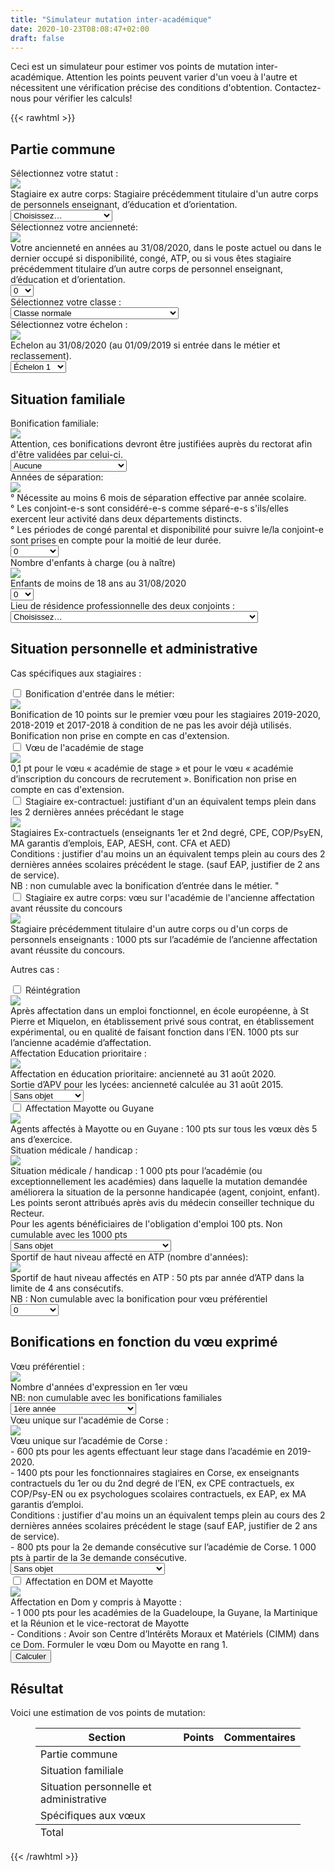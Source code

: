 ```yaml
---
title: "Simulateur mutation inter-académique"
date: 2020-10-23T08:08:47+02:00
draft: false
---
```


Ceci est un simulateur pour estimer vos points de mutation inter-académique. Attention les points peuvent varier d'un voeu à l'autre et nécessitent une vérification précise des conditions d'obtention. Contactez-nous pour vérifier les calculs!

{{< rawhtml >}}


<script type="text/javascript" src="js/mutationinter.js"></script>
<link rel="stylesheet" type="text/css" href="css/simulateur.css">

<h2>Partie commune</h2>
<div class="blocSelection">
   <label for="statut">Sélectionnez votre statut&nbsp;: 
       <div class="tooltip"><img src="infobulle.png" class="tooltipicon"><div class="tooltiptext">
       Stagiaire ex autre corps: Stagiaire précédemment titulaire d'un autre corps de personnels enseignant, d’éducation et d’orientation. 
       </div></div>
   </label>
   <div class="menuSelection">
      <select id="statut" onchange="showFormItemWhen('menu_anciennete_poste','statut',['titulaire','stagiaire_ex_autre_corps']);
                                    showFormItemWhen('menus_stagiaires','statut',['stagiaire','stagiaire_ex_contractuel','stagiaire_ex_autre_corps']);
                                    showFormItemWhen('menu_contractuel_actif_avant_stage','statut',['stagiaire_ex_contractuel']);
                                    showFormItemWhen('menu_academie_ex_corps','statut',['stagiaire_ex_autre_corps']);">
         <option value="rien" selected>Choisissez…</option>
         <option value="titulaire">Titulaire</option>
         <option value="stagiaire">Stagiaire</option>
         <option value="stagiaire_ex_contractuel">Stagiaire ex-contractuel</option>
         <option value="stagiaire_ex_autre_corps">Stagiaire ex autre corps</option>
      </select>
   </div>
</div>

<div class="blocSelection" id="menu_anciennete_poste">
   <label for="menu_anciennete_poste">
   Sélectionnez votre ancienneté:
   <div class="tooltip"><img src="infobulle.png" class="tooltipicon"><div class="tooltiptext">
        Votre ancienneté en années au 31/08/2020, dans le poste actuel ou dans le dernier occupé si disponibilité, congé, ATP, ou si vous êtes stagiaire précédemment titulaire d’un autre corps de personnel enseignant, d’éducation et d’orientation. 
   </div></div>
   </label> 
   <div class="menuSelection">
      <select id="anciennete_poste">
         <option value="0" selected>0</option>
         <option value="1">1</option>
         <option value="2">2</option>
         <option value="3">3</option>
         <option value="4">4</option>
         <option value="5">5</option>
         <option value="6">6</option>
         <option value="7">7</option>
         <option value="8">8</option>
         <option value="9">9</option>
         <option value="10">10</option>
         <option value="11">11</option>
         <option value="12">12</option>
         <option value="13">13</option>
         <option value="14">14</option>
         <option value="15">15</option>
         <option value="16">16</option>
         <option value="17">17</option>
         <option value="18">18</option>
         <option value="19">19</option>
         <option value="20">20</option>
         <option value="21">21</option>
         <option value="22">22</option>
         <option value="23">23</option>
         <option value="24">24</option>
         <option value="25">25</option>
         <option value="26">26</option>
         <option value="27">27</option>
         <option value="28">28</option>
         <option value="29">29</option>
         <option value="30">30</option>
         <option value="31">31</option>
         <option value="32">32</option>
         <option value="33">33</option>
         <option value="34">34</option>
         <option value="35">35</option>
         <option value="36">36</option>
         <option value="37">37</option>
         <option value="38">38</option>
         <option value="39">39</option>
         <option value="40">40</option>
      </select>
   </div>
</div>

<div class="blocSelection" id="menu_classe">
   <label for="menu_classe">Sélectionnez votre classe&nbsp;:
   </label>
   <div class="menuSelection">
      <select id="classe">
         <option value="normale" selected>Classe normale</option>
         <option value="hc_certifies">Hors cl. certifié⋅e-PLP-PEPS-CPE-PsyÉN</option>
         <option value="hc_agreges">Hors cl. agrégés</option>
         <option value="exceptionnel">Classe exceptionnelle</option>
      </select>
   </div>
</div>

<div class="blocSelection" id="menu_echelon">
   <label for="menu_echelon">Sélectionnez votre échelon :
   <div class="tooltip"><img src="infobulle.png" class="tooltipicon"><div class="tooltiptext">
        Echelon au 31/08/2020 (au 01/09/2019 si entrée dans le métier et reclassement).
   </div></div>
   </label>
   <div class="menuSelection">
      <select id="echelon">
         <option value="1" selected>Échelon 1</option>
         <option value="2">Échelon 2</option>
         <option value="3">Échelon 3</option>
         <option value="4">Échelon 4</option>
         <option value="5">Échelon 5</option>
         <option value="6">Échelon 6</option>
         <option value="7">Échelon 7</option>
         <option value="8">Échelon 8</option>
         <option value="9">Échelon 9</option>
         <option value="10">Échelon 10</option>
         <option value="11">Échelon 11</option>
      </select>
   </div>
</div>


<h2>Situation familiale</h2>

<div class="blocSelection" id="menu_bonification_familiale">
   <label for="menu_bonification_familiale">Bonification familiale:
   <div class="tooltip"><img src="infobulle.png" class="tooltipicon"><div class="tooltiptext">
        Attention, ces bonifications devront être justifiées auprès du rectorat afin d'être validées par celui-ci.
   </div></div>
   </label>
   <div class="menuSelection">
      <select id="bonification_familiale" 
            onchange="showFormItemWhen('menu_enfants_a_charge','bonification_familiale',['rapprochement_conjoint','autorite_parentale_conjointe']);
                      showFormItemWhen('menu_annees_separation','bonification_familiale',['rapprochement_conjoint']);
                      showFormItemWhen('menu_residences_professionnelles','bonification_familiale',['rapprochement_conjoint']);">
         <option value="none" selected>Aucune</option>
         <option value="rapprochement_conjoint">Rapprochement de conjoint</option>
         <option value="autorite_parentale_conjointe">Autorité parentale conjointe</option>
         <option value="parent_isole">Parent isolé</option>
         <option value="mutation_simultanee">Mutation simultanée</option>
      </select>
   </div>
</div>  

<div class="blocSelection" id="menu_annees_separation">
   <label for="menu_annees_separation">Années de séparation:
   <div class="tooltip"><img src="infobulle.png" class="tooltipicon"><div class="tooltiptext">
        ° Nécessite au moins 6 mois de séparation effective par année scolaire.</br>
        ° Les conjoint-e-s sont considéré-e-s comme séparé-e-s s'ils/elles exercent leur activité dans deux départements distincts.</br>
        ° Les périodes de congé parental et disponibilité pour suivre le/la conjoint-e sont prises en compte pour la moitié de leur durée.
   </div></div>
   </label>
   <div class="menuSelection">
      <select id="annees_separation">
         <option value=0 selected>0</option>
         <option value=0.5>0.5</option>
         <option value=1>1</option>
         <option value=1.5>1.5</option>
         <option value=2>2</option>
         <option value=2.5>2.5</option>
         <option value=3>3</option>
         <option value=3.5>3.5</option>
         <option value=4>4 ou plus</option>
      </select>
   </div>
</div>

<div class="blocSelection" id="menu_enfants_a_charge">
   <label for="menu_enfants_a_charge">Nombre d'enfants à charge (ou à naître)
   <div class="tooltip"><img src="infobulle.png" class="tooltipicon"><div class="tooltiptext">
        Enfants de moins de 18 ans au 31/08/2020
   </div></div>
   </label>
   <div class="menuSelection">
      <select id="enfants_a_charge">
         <option value=0 selected>0</option>
         <option value=1>1</option>
         <option value=2>2</option>
         <option value=3>3</option>
         <option value=4>4</option>
         <option value=5>5</option>
         <option value=6>6</option>
         <option value=7>7</option>
         <option value=8>8</option>
         <option value=9>9</option>
         <option value=10>10</option>
      </select>
   </div>
</div>

<div class="blocSelection" id="menu_residences_professionnelles">
   <label for="menu_residences_professionnelles">Lieu de résidence professionnelle des deux conjoints :</label>
   <div class="menuSelection">
      <select id="residences_professionnelles">
         <option value="none" selected>Choisissez…</option>
         <option value="departements_limitrophes">académies et départements limitrophes</option>
         <option value="departements_non_limitrophes">départements non limitrophes relevant d’académies limitrophes</option>
         <option value="academies_non_limitrophes">académies non limitrophes</option>
      </select>
   </div>
</div>

<h2>Situation personnelle et administrative</h2>
<div id="menus_stagiaires">
    <p class="boldp">Cas spécifiques aux stagiaires :</p>
    <div class="blocSelection" id="menu_entree_metier">
          <input type="checkbox" id="entree_metier">
          <label for="entree_metier">Bonification d'entrée dans le métier:
          </label>
          <div class="tooltip"><img src="infobulle.png" class="tooltipicon"><div class="tooltiptext">
                Bonification de 10 points sur le premier vœu pour les stagiaires 2019-2020, 2018-2019 et 2017-2018 à condition de ne pas les avoir déjà utilisés. Bonification non prise en compte en cas d'extension.
          </div></div>
    </div>
    <div class="blocSelection" id="menu_academie_de_stage">
       <input type="checkbox" id="academie_de_stage">    
       <label for="academie_de_stage">Vœu de l'académie de stage
       </label>     
      <div class="tooltip"><img src="infobulle.png" class="tooltipicon"><div class="tooltiptext">
        0,1 pt pour le vœu « académie de stage » et pour le vœu « académie d’inscription du concours de recrutement ». Bonification non prise en compte en cas d'extension.
     </div></div>
    </div>
    <div class="blocSelection" id="menu_contractuel_actif_avant_stage">
       <input type="checkbox" id="contractuel_actif_avant_stage">
       <label for="contractuel_actif_avant_stage">Stagiaire ex-contractuel: justifiant d'un an équivalent temps plein dans les 2 dernières années précédant le stage
        </label>
        <div class="tooltip"><img src="infobulle.png" class="tooltipicon"><div class="tooltiptext">
            Stagiaires Ex-contractuels (enseignants 1er et 2nd degré, CPE, COP/PsyEN, MA garantis d’emplois, EAP, AESH, cont. CFA et AED)</br>
            Conditions : justifier d'au moins un an équivalent temps plein au cours des 2 dernières années scolaires précédent le stage. (sauf EAP, justifier de 2 ans de service). </br>
            NB : non cumulable avec la bonification d’entrée dans le métier. "
         </div></div>
    </div>
    <div class="blocSelection" id="menu_academie_ex_corps">
       <input type="checkbox" id="academie_ex_corps">    
       <label for="academie_ex_corps">Stagiaire ex autre corps: vœu sur l'académie de l'ancienne affectation avant réussite du concours</label>
       <div class="tooltip"><img src="infobulle.png" class="tooltipicon"><div class="tooltiptext">
          Stagiaire précédemment titulaire d'un autre corps ou d'un corps de personnels enseignants : 1000 pts sur l’académie de l’ancienne affectation avant réussite du concours. 
       </div></div>
    </div>
    <p class="boldp">Autres cas :</p>
</div>

<div class="blocSelection" id="menu_reintegration">
   <input type="checkbox" id="reintegration">    
   <label for="reintegration">Réintégration</label>
     <div class="tooltip"><img src="infobulle.png" class="tooltipicon"><div class="tooltiptext">
        Après affectation dans un emploi fonctionnel, en école européenne, à St Pierre et Miquelon, en établissement privé sous contrat, en établissement expérimental, ou en qualité de faisant fonction dans l’EN. 1000 pts sur l’ancienne académie d’affectation. 
     </div></div>
</div> 

<div class="blocSelection" id="menu_education_prioritaire">
   <label for="menu_education_prioritaire">Affectation Education prioritaire :
     <div class="tooltip"><img src="infobulle.png" class="tooltipicon"><div class="tooltiptext">
        Affectation en éducation prioritaire: ancienneté au 31 août 2020.</br>
        Sortie d’APV pour les lycées: ancienneté calculée au 31 août 2015. 
     </div></div>
   </label>
   <div class="menuSelection">
      <select name="" id="education_prioritaire">
        <option value="none" selected>Sans objet</option>
        <option value="rep+">REP+ 5ans et +</option>
        <option value="rep">REP 5ans et +</option>
      </select>
   </div>
</div>

<div class="blocSelection" id="menu_affection_mayotte_guyane">
   <input type="checkbox" id="affection_mayotte_guyane">    
   <label for="affection_mayotte_guyane">Affectation Mayotte ou Guyane</label>
     <div class="tooltip"><img src="infobulle.png" class="tooltipicon"><div class="tooltiptext">
        Agents affectés à Mayotte ou en Guyane : 100 pts sur tous les vœux dès 5 ans d’exercice. 
     </div></div>
</div> 

<div class="blocSelection" id="menu_situation_medicale">
   <label for="menu_situation_medicale">Situation médicale / handicap :
     <div class="tooltip"><img src="infobulle.png" class="tooltipicon"><div class="tooltiptext">
        Situation médicale / handicap : 1 000 pts pour l’académie (ou exceptionnellement les académies) dans laquelle la mutation demandée améliorera la situation de la personne handicapée (agent, conjoint, enfant). Les points seront attribués après avis du médecin conseiller technique du Recteur.</br>
        Pour les agents bénéficiaires de l'obligation d'emploi 100 pts. Non cumulable avec les 1000 pts
     </div></div>
   </label>
   <div class="menuSelection">
      <select id="situation_medicale">
         <option value="none" selected>Sans objet</option>
         <option value="amelioration_situation_handicap">Mutation pour améliorat° de situation</option>
         <option value="obligation_emploi">Agents bénéficiaires de l'oblig° d'emploi</option>
      </select>
    </div>
</div>

<div class="blocSelection" id="menu_sportif_affecte_ATP">
   <label for="menu_sportif_affecte_ATP">Sportif de haut niveau affecté en ATP (nombre d'années):
     <div class="tooltip"><img src="infobulle.png" class="tooltipicon"><div class="tooltiptext">
        Sportif de haut niveau affectés en ATP : 50 pts par année d’ATP dans la limite de 4 ans consécutifs.</br>
        NB : Non cumulable avec la bonification pour vœu préférentiel 
     </div></div>
   </label>
   <div class="menuSelection">
      <select id="sportif_affecte_ATP">
         <option value=0 selected>0</option>
         <option value=1>1</option>
         <option value=2>2</option>
         <option value=3>3</option>
         <option value=4>4 ou plus</option>
      </select>
   </div>
</div>

<h2>Bonifications en fonction du vœu exprimé</h2>

<div class="blocSelection" id="menu_voeu_preferentiel">
   <label for="menu_voeu_preferentiel">Vœu préférentiel :
     <div class="tooltip"><img src="infobulle.png" class="tooltipicon"><div class="tooltiptext">
        Nombre d'années d'expression en 1er vœu</br>
        NB: non cumulable avec les bonifications familiales
     </div></div>
   </label>
   <div class="menuSelection">
      <select id="voeu_preferentiel">
         <option value=1 selected>1ère année</option>
         <option value=2>2ème année consécutive</option>
         <option value=3>3ème année consécutive</option>
         <option value=4>4ème année consécutive</option>
         <option value=5>5ème année consécutive</option>
         <option value=6>6ème année consécutive ou +</option>
      </select>
   </div>
</div>

<div class="blocSelection" id="menu_voeu_corse">
   <label for="menu_voeu_corse">Vœu unique sur l'académie de Corse :
     <div class="tooltip"><img src="infobulle.png" class="tooltipicon"><div class="tooltiptext">
        Vœu unique sur l’académie de Corse : </br>
        - 600 pts pour les agents effectuant leur stage dans l’académie en 2019-2020. </br>
        - 1400 pts pour les fonctionnaires stagiaires en Corse, ex enseignants contractuels du 1er ou du 2nd degré de l’EN, ex CPE contractuels, ex COP/Psy-EN ou ex psychologues scolaires contractuels, ex EAP, ex MA garantis d’emploi. </br>
        Conditions : justifier d'au moins un an équivalent temps plein au cours des 2 dernières années scolaires précédent le stage (sauf EAP, justifier de 2 ans de service). </br>
        - 800 pts pour la 2e demande consécutive sur l’académie de Corse. 1 000 pts à partir de la 3e demande consécutive.
     </div></div>
   </label>
   <div class="menuSelection">
      <select id="voeu_corse">
        <option value="none" selected>Sans objet</option>
        <option value="stagiaire">Stagiaire 2019-2020 en Corse</option>
        <option value="fonctionnaire">Fonctionnaire ayant travaillé en Corse</option>
        <option value="2edemande">2e demande consécutive</option>
        <option value="3edemande">3e demande consécutive ou plus</option>
      </select>
   </div>
</div>

<div class="blocSelection" id="menu_voeu_DOM_mayotte">
   <input type="checkbox" id="voeu_DOM_mayotte">    
   <label for="voeu_DOM_mayotte">Affectation en DOM et Mayotte</label>
        <div class="tooltip"><img src="infobulle.png" class="tooltipicon"><div class="tooltiptext">
        Affectation en Dom y compris à Mayotte :</br>
        - 1 000 pts pour les académies de la Guadeloupe, la Guyane, la Martinique et la Réunion et le vice-rectorat de Mayotte </br>
        - Conditions : Avoir son Centre d’Intérêts Moraux et Matériels (CIMM) dans ce Dom. Formuler le vœu Dom ou Mayotte en rang 1.
     </div></div>
</div> 

<div class="boutonCalcul" id="calcul">
   <input type="button" value="Calculer" onclick="calculmutation();" />
</div>

<div id="aAfficher">
   <div id="resultat">
      <h2>Résultat</h2>
      <p>Voici une estimation de vos points de mutation:</p>
      <figure>
         <table>
            <thead>
               <tr>
                  <th class="col1">Section</th>
                  <th class="col2">Points</th>
                  <th class="col3">Commentaires</th>
               </tr>
            </thead>
            <tbody>
               <tr>
                  <td class="col1">Partie commune</td>
                  <td class="col2" id="pt_partie_commune"></td>
                  <td class="col3" id="ct_partie_commune"></td>
               </tr>
               <tr>
                  <td class="col1">Situation familiale</td>
                  <td class="col2" id="pt_situation_familiale"></td>
                  <td class="col3" id="ct_situation_familiale"></td>
               </tr>
               <tr>
                  <td class="col1">Situation personnelle et administrative</td>
                  <td class="col2" id="pt_situation_personnelle"></td>
                  <td class="col3" id="ct_situation_personnelle"></td>
               </tr>
               <tr>
                  <td class="col1">Spécifiques aux vœux</td>
                  <td class="col2" id="pt_voeu"></td>
                  <td class="col3" id="ct_voeu"></td>
               </tr>
               <tfoot>
               <tr>
                  <td class="col1">Total</td>
                  <td class="col2" id="pt_total"></td>
                  <td class="col3"></td>
               </tr>
               </tfoot>
            </tbody>
         </table>
      </figure>
   </div>
</div>

{{< /rawhtml >}}
